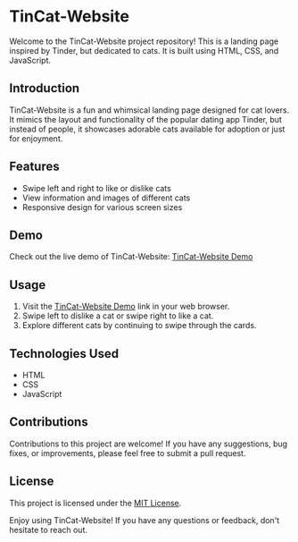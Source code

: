 # TinCat-Website

Welcome to the TinCat-Website project repository! This is a landing page inspired by Tinder, but dedicated to cats. It is built using HTML, CSS, and JavaScript.

## Introduction
TinCat-Website is a fun and whimsical landing page designed for cat lovers. It mimics the layout and functionality of the popular dating app Tinder, but instead of people, it showcases adorable cats available for adoption or just for enjoyment.

## Features
- Swipe left and right to like or dislike cats
- View information and images of different cats
- Responsive design for various screen sizes

## Demo
Check out the live demo of TinCat-Website: [TinCat-Website Demo](https://web-development-muhammad-sahal-nurdin.github.io/TinCat-Website/)

## Usage
1. Visit the [TinCat-Website Demo](https://web-development-muhammad-sahal-nurdin.github.io/TinCat-Website/) link in your web browser.
2. Swipe left to dislike a cat or swipe right to like a cat.
3. Explore different cats by continuing to swipe through the cards.

## Technologies Used
- HTML
- CSS
- JavaScript

## Contributions
Contributions to this project are welcome! If you have any suggestions, bug fixes, or improvements, please feel free to submit a pull request.

## License
This project is licensed under the [MIT License](LICENSE).

Enjoy using TinCat-Website! If you have any questions or feedback, don't hesitate to reach out.
